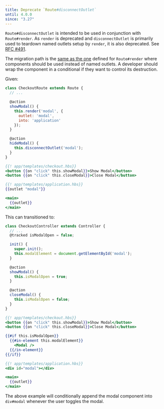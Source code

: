 ```yaml
---
title: Deprecate `Route#disconnectOutlet`
until: 4.0.0
since: "3.27"
---
```



`Route#disconnectOutlet` is intended to be used in conjunction with `Route#render`. As `render` is deprecated and `disconnectOutlet` is primarily used to teardown named outlets setup by `render`, it is also deprecated. See [RFC #491](https://emberjs.github.io/rfcs/0491-deprecate-disconnect-outlet.html).

The migration path is the [same as the one](https://deprecations.emberjs.com/v3.x#toc_route-render-template) defined for `Route#render` where components should be used instead of named outlets. A developer should wrap the component in a conditional if they want to control its destruction.

Given:

```js {data-filename=app/routes/checkout.js}
class CheckoutRoute extends Route {
  // ...

  @action
  showModal() {
    this.render('modal', {
      outlet: 'modal',
      into: 'application'
    });
  }

  @action
  hideModal() {
    this.disconnectOutlet('modal');
  }
}
```

```handlebars
{{! app/templates/checkout.hbs}}
<button {{on "click" this.showModal}}>Show Modal</button>
<button {{on "click" this.closeModal}}>Close Modal</button>
```

```handlebars
{{! app/templates/application.hbs}}
{{outlet "modal"}}

<main>
  {{outlet}}
</main>
```

This can transitioned to:

```js {data-filename=app/controller/checkout.js}
class CheckoutController extends Controller {
  // ...
  @tracked isModalOpen = false;

  init() {
    super.init();
    this.modalElement = document.getElementById('modal');
  }

  @action
  showModal() {
    this.isModalOpen = true;
  }

  @action
  closeModal() {
    this.isModalOpen = false;
  }
}
```

```handlebars
{{! app/templates/checkout.hbs}}
<button {{on "click" this.showModal}}>Show Modal</button>
<button {{on "click" this.closeModal}}>Close Modal</button>

{{#if this.isModalOpen}}
  {{#in-element this.modalElement}}
    <Modal />
  {{/in-element}}
{{/if}}
```

```handlebars
{{! app/templates/application.hbs}}
<div id="modal"></div>

<main>
  {{outlet}}
</main>
```

The above example will conditionally append the modal component into `div#modal` whenever the user toggles the modal.
